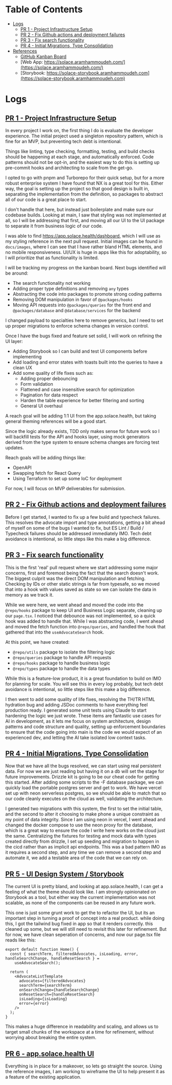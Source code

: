 # Table of Contents

- [Logs](#logs)
  - [PR 1 - Project Infrastructure Setup](#pr-1---project-infrastructure-setup)
  - [PR 2 - Fix Github actions and deployment failures](#pr-2---fix-github-actions-and-deployment-failures)
  - [PR 3 - Fix search functionality](#pr-3---fix-search-functionality)
  - [PR 4 - Initial Migrations, Type Consolidation](#pr-4---initial-migrations-type-consolidation)
- [References](#references)
  - [GitHub Kanban Board](https://github.com/users/aram-devdocs/projects/3/views/1)
  - [Web App: https://solace.aramhammoudeh.com/](https://solace.aramhammoudeh.com/)
  - [Storybook: https://solace-storybook.aramhammoudeh.com](https://solace-storybook.aramhammoudeh.com)

# Logs

## [PR 1 - Project Infrastructure Setup](https://github.com/aram-devdocs/solace-candidate-assignment-main/pull/2)

In every project I work on, the first thing I do is evaluate the developer experience. The initial project used a singleton repository pattern, which is fine for an MVP, but preventing tech debt is intentional.

Things like linting, type checking, formatting, testing, and build checks should be happening at each stage, and automatically enforced. Code patterns should not be opt-in, and the easiest way to do this is setting up pre-commit hooks and architecting to scale from the get-go.

I opted to go with pnpm and Turborepo for their quick setup, but for a more robust enterprise system I have found that NX is a great tool for this. Either way, the goal is setting up the project so that good design is built in, separating the implementation from the definition, so packages to abstract all of our code is a great place to start.

I don't handle that here, but instead just boilerplate and make sure our codebase builds. Looking at main, I saw that styling was not implemented at all, so I will be addressing that first, and moving all our UI to the UI package to separate it from business logic of our code.

I was able to find https://app.solace.health/dashboard, which I will use as my styling reference in the next pull request. Initial images can be found in `docs/images`, where I can see that I have rather bland HTML elements, and no mobile responsiveness. UI/UX is huge in apps like this for adoptability, so I will prioritize that as functionality is limited.

I will be tracking my progress on the kanban board. Next bugs identified will be around:

- The search functionality not working
- Adding proper type definitions and removing `any` types
- Abstracting the code into packages to promote strong coding patterns
- Removing DOM manipulation in favor of `@packages/hooks`
- Moving API requests into `@packages/queries` for the front end and `@packages/database` and `@database/services` for the backend

I changed payload to specialties here to remove generics, but I need to set up proper migrations to enforce schema changes in version control.

Once I have the bugs fixed and feature set solid, I will work on refining the UI layer:

- Adding Storybook so I can build and test UI components before implementing
- Add loading and error states with toasts built into the queries to have a clean UX
- Add some quality of life fixes such as:
  - Adding proper debouncing
  - Form validation
  - Flattened and case insensitive search for optimization
  - Pagination for data respect
  - Harden the table experience for better filtering and sorting
  - General UI overhaul

A reach goal will be adding 1:1 UI from the app.solace.health, but taking general theming references will be a good start.

Since the logic already exists, TDD only makes sense for future work so I will backfill tests for the API and hooks layer, using mock generators derived from the type system to ensure schema changes are forcing test updates.

Reach goals will be adding things like:

- OpenAPI
- Swapping fetch for React Query
- Using Terraform to set up some IoC for deployment

For now, I will focus on MVP deliverables for submission.

## [PR 2 - Fix Github actions and deployment failures](https://github.com/aram-devdocs/solace-candidate-assignment-main/pull/15)

Before I get started, I wanted to fix up a few build and typecheck failures. This resolves the advocate import and type annotations, getting a bit ahead of myself on some of the bugs I wanted to fix, but ES Lint / Build / Typecheck failures should be addressed immediately IMO. Tech debt avoidance is intentional, so little steps like this make a big difference.

## [PR 3 - Fix search functionality](https://github.com/aram-devdocs/solace-candidate-assignment-main/pull/16)

This is the first 'real' pull request where we start addressing some major concerns, first and foremost being the fact that the search doesn't work. The biggest culprit was the direct DOM manipulation and fetching. Checking by IDs or other static strings is far from typesafe, so we moved that into a hook with values saved as state so we can isolate the data in memory as we track it.

While we were here, we went ahead and moved the code into the `@repo/hooks` package to keep UI and Business Logic separate, cleaning up our `page.tsx`. I noticed that debounce was not implemented, so a quick hook was added to handle that. While I was abstracting code, I went ahead and moved the fetch function into `@repo/queries`, and handled the hook that gathered that into the `useAdvocateSearch` hook.

At this point, we have created:

- `@repo/utils` package to isolate the filtering logic
- `@repo/queries` package to handle API requests
- `@repo/hooks` package to handle business logic
- `@repo/types` package to handle the data types

While this is a feature-low product, it is a great foundation to build on IMO for planning for scale. You will see this in every log probably, but tech debt avoidance is intentional, so little steps like this make a big difference.

I then went to add some quality of life fixes, resolving the TH/TR HTML hydration bug and adding JSDoc comments to have everything feel production ready. I generated some unit tests using Claude to start hardening the logic we just wrote. These items are fantastic use cases for AI in development, as it lets me focus on system architecture, design patterns and code structure and quality, setting up enforcement boundaries to ensure that the code going into main is the code we would expect of an experienced dev, and letting the AI take isolated low context tasks.

## [PR 4 - Initial Migrations, Type Consolidation](https://github.com/aram-devdocs/solace-candidate-assignment-main/pull/17)

Now that we have all the bugs resolved, we can start using real persistent data. For now we are just reading but having it on a db will set the stage for future improvements. Drizzle kit is going to be our cheat code for getting this started. After adding some scripts to the -F database package, we can quickly load the portable postgres server and get to work. We have vercel set up with neon serverless postgres, so we should be able to match that so our code cleanly executes on the cloud as well, validating the architecture.

I generated two migrations with this system, the first to set the initial table, and the second to alter it choosing to make phone a unique constraint as my point of data integrity. Since I am using neon in vercel, I went ahead and changed the docker compose to use the neon proxy for the database, which is a great way to ensure the code I write here works on the cloud just the same. Centralizing the fixtures for testing and mock data with types created directly from drizzle, I set up seeding and migration to happen in the cicd rather than as implicit api endpoints. This was a bad pattern IMO as it requires a second step, and any time we can remove a second step and automate it, we add a testable area of the code that we can rely on.

## [PR 5 - UI Design System / Storybook](https://github.com/aram-devdocs/solace-candidate-assignment-main/pull/18)

The current UI is pretty bland, and looking at app.solace.health, I can get a feeling of what the theme should look like. I am strongly opinionated on Storybook as a tool, but either way the current implementation was not scalable, as none of the components can be reused in any future work.

This one is just some grunt work to get the to refactor the UI, but its an important step in turning a proof of concept into a real product. while doing this, I got the tailwind bug fixed in app so that it renders correctly. this cleaned up some, but we will still need to revisit this later for refinement. But for now, we have clean seperation of concerns, and now our page.tsx file reads like this:

```tsx
export default function Home() {
  const { searchTerm, filteredAdvocates, isLoading, error, handleSearchChange, handleResetSearch } =
    useAdvocateSearch();

  return (
    <AdvocateListTemplate
      advocates={filteredAdvocates}
      searchTerm={searchTerm}
      onSearchChange={handleSearchChange}
      onResetSearch={handleResetSearch}
      isLoading={isLoading}
      error={error}
    />
  );
}
```

This makes a huge difference in readability and scaling, and allows us to target small chunks of the workspace at a time for refinement, without worrying about breaking the entire system.

## [PR 6 - app.solace.health UI]()

Everything is in place for a makeover, so lets go straight the source. Using the reference images, I am working to wireframe the UI to help present it as a feature of the existing application.
